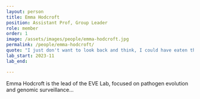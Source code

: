 ```yaml
---
layout: person
title: Emma Hodcroft
position: Assistant Prof, Group Leader
role: member
order: 1
image: /assets/images/people/emma-hodcroft.jpg
permalink: /people/emma-hodcroft/
quote: "I just don't want to look back and think, I could have eaten that"
lab_start: 2023-11
lab_end:

---
```


Emma Hodcroft is the lead of the EVE Lab, focused on pathogen evolution and genomic surveillance...
